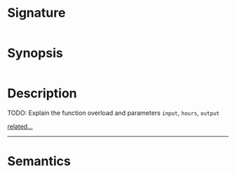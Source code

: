 # Signature
```vikid-signature
```

# Synopsis
```vikid-synopsis
```

# Description
TODO: Explain the function overload and parameters `input`, `hours`, `output`

[related...](https://en.wikipedia.org/wiki/Rotation_(mathematics))

----
# Semantics